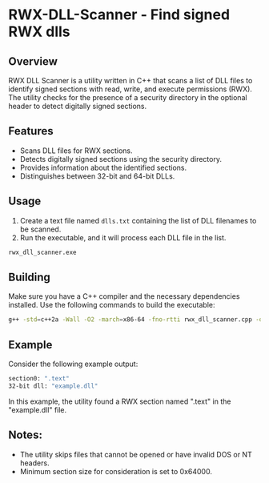 # RWX-DLL-Scanner - Find signed RWX dlls

## Overview

RWX DLL Scanner is a utility written in C++ that scans a list of DLL files to identify signed sections with read, write, and execute permissions (RWX). The utility checks for the presence of a security directory in the optional header to detect digitally signed sections.

## Features

- Scans DLL files for RWX sections.
- Detects digitally signed sections using the security directory.
- Provides information about the identified sections.
- Distinguishes between 32-bit and 64-bit DLLs.

## Usage

1. Create a text file named `dlls.txt` containing the list of DLL filenames to be scanned.
2. Run the executable, and it will process each DLL file in the list.

```bash
rwx_dll_scanner.exe
```

## Building

Make sure you have a C++ compiler and the necessary dependencies installed. Use the following commands to build the executable:

```bash
g++ -std=c++2a -Wall -O2 -march=x86-64 -fno-rtti rwx_dll_scanner.cpp -o rwx_dll_scanner.exe -s -static
```

## Example

Consider the following example output:

```bash
section0: ".text"
32-bit dll: "example.dll"
```

In this example, the utility found a RWX section named ".text" in the "example.dll" file.

## Notes:

* The utility skips files that cannot be opened or have invalid DOS or NT headers.
* Minimum section size for consideration is set to 0x64000.
